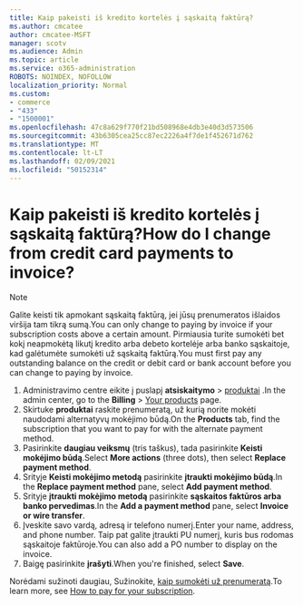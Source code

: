 ```yaml
---
title: Kaip pakeisti iš kredito kortelės į sąskaitą faktūrą?
ms.author: cmcatee
author: cmcatee-MSFT
manager: scotv
ms.audience: Admin
ms.topic: article
ms.service: o365-administration
ROBOTS: NOINDEX, NOFOLLOW
localization_priority: Normal
ms.custom:
- commerce
- "433"
- "1500001"
ms.openlocfilehash: 47c8a629f770f21bd508968e4db3e40d3d573506
ms.sourcegitcommit: 43b6305cea25cc87ec2226a4f7de1f452671d762
ms.translationtype: MT
ms.contentlocale: lt-LT
ms.lasthandoff: 02/09/2021
ms.locfileid: "50152314"
---
```

# <a name="how-do-i-change-from-credit-card-payments-to-invoice"></a><span data-ttu-id="8cae9-102">Kaip pakeisti iš kredito kortelės į sąskaitą faktūrą?</span><span class="sxs-lookup"><span data-stu-id="8cae9-102">How do I change from credit card payments to invoice?</span></span>

> [!NOTE]
> <span data-ttu-id="8cae9-103">Galite keisti tik apmokant sąskaitą faktūrą, jei jūsų prenumeratos išlaidos viršija tam tikrą sumą.</span><span class="sxs-lookup"><span data-stu-id="8cae9-103">You can only change to paying by invoice if your subscription costs above a certain amount.</span></span> <span data-ttu-id="8cae9-104">Pirmiausia turite sumokėti bet kokį neapmokėtą likutį kredito arba debeto kortelėje arba banko sąskaitoje, kad galėtumėte sumokėti už sąskaitą faktūrą.</span><span class="sxs-lookup"><span data-stu-id="8cae9-104">You must first pay any outstanding balance on the credit or debit card or bank account before you can change to paying by invoice.</span></span>

1. <span data-ttu-id="8cae9-105">Administravimo centre eikite į puslapį **atsiskaitymo**  >  [produktai](https://go.microsoft.com/fwlink/p/?linkid=842054) .</span><span class="sxs-lookup"><span data-stu-id="8cae9-105">In the admin center, go to the **Billing** > [Your products](https://go.microsoft.com/fwlink/p/?linkid=842054) page.</span></span>
2. <span data-ttu-id="8cae9-106">Skirtuke **produktai** raskite prenumeratą, už kurią norite mokėti naudodami alternatyvų mokėjimo būdą.</span><span class="sxs-lookup"><span data-stu-id="8cae9-106">On the **Products** tab, find the subscription that you want to pay for with the alternate payment method.</span></span>
3. <span data-ttu-id="8cae9-107">Pasirinkite **daugiau veiksmų** (tris taškus), tada pasirinkite **Keisti mokėjimo būdą**.</span><span class="sxs-lookup"><span data-stu-id="8cae9-107">Select **More actions** (three dots), then select **Replace payment method**.</span></span>
4. <span data-ttu-id="8cae9-108">Srityje **Keisti mokėjimo metodą** pasirinkite **įtraukti mokėjimo būdą**.</span><span class="sxs-lookup"><span data-stu-id="8cae9-108">In the **Replace payment method** pane, select **Add payment method**.</span></span>
5. <span data-ttu-id="8cae9-109">Srityje **įtraukti mokėjimo metodą** pasirinkite **sąskaitos faktūros arba banko pervedimas**.</span><span class="sxs-lookup"><span data-stu-id="8cae9-109">In the **Add a payment method** pane, select **Invoice or wire transfer**.</span></span>
6. <span data-ttu-id="8cae9-110">Įveskite savo vardą, adresą ir telefono numerį.</span><span class="sxs-lookup"><span data-stu-id="8cae9-110">Enter your name, address, and phone number.</span></span> <span data-ttu-id="8cae9-111">Taip pat galite įtraukti PU numerį, kuris bus rodomas sąskaitoje faktūroje.</span><span class="sxs-lookup"><span data-stu-id="8cae9-111">You can also add a PO number to display on the invoice.</span></span>
7. <span data-ttu-id="8cae9-112">Baigę pasirinkite **įrašyti**.</span><span class="sxs-lookup"><span data-stu-id="8cae9-112">When you're finished, select **Save**.</span></span>

<span data-ttu-id="8cae9-113">Norėdami sužinoti daugiau, Sužinokite, [kaip sumokėti už prenumeratą](https://docs.microsoft.com/microsoft-365/commerce/billing-and-payments/pay-for-your-subscription).</span><span class="sxs-lookup"><span data-stu-id="8cae9-113">To learn more, see [How to pay for your subscription](https://docs.microsoft.com/microsoft-365/commerce/billing-and-payments/pay-for-your-subscription).</span></span>